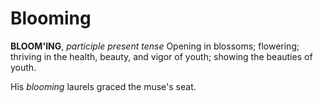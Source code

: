 # Blooming

**BLOOM'ING**, _participle present tense_ Opening in blossoms; flowering; thriving in the health, beauty, and vigor of youth; showing the beauties of youth.

His _blooming_ laurels graced the muse's seat.